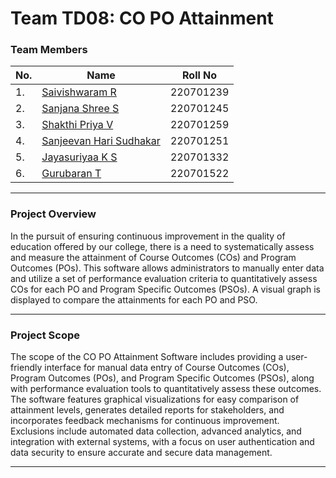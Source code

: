 # Team TD08: CO PO Attainment

### Team Members
| No. | Name | Roll No |
| --- | ---- | ------- |
|1. | [Saivishwaram R](https://github.com/Sai-Vishwa/) |220701239|
|2. | [Sanjana Shree S](https://github.com/) | 220701245 |
|3.  | [Shakthi Priya V](https://github.com/) | 220701259 |
|4. | [Sanjeevan Hari Sudhakar](https://github.com/sierrahotel777/) | 220701251 |
|5.  | [Jayasuriyaa K S](https://github.com/) | 220701332 |
|6. | [Gurubaran T](https://github.com/Gurubaran-T/) | 220701522 |

---

### Project Overview
In the pursuit of ensuring continuous improvement in the quality of education offered by our college, there is a need to systematically assess and measure the attainment of Course Outcomes (COs) and Program Outcomes (POs). This software allows administrators to manually enter data and utilize a set of performance evaluation criteria to quantitatively assess COs for each PO and Program Specific Outcomes (PSOs). A visual graph is displayed to compare the attainments for each PO and PSO.

---

### Project Scope
The scope of the CO PO Attainment Software includes providing a user-friendly interface for manual data entry of Course Outcomes (COs), Program Outcomes (POs), and Program Specific Outcomes (PSOs), along with performance evaluation tools to quantitatively assess these outcomes. The software features graphical visualizations for easy comparison of attainment levels, generates detailed reports for stakeholders, and incorporates feedback mechanisms for continuous improvement. Exclusions include automated data collection, advanced analytics, and integration with external systems, with a focus on user authentication and data security to ensure accurate and secure data management.

---

